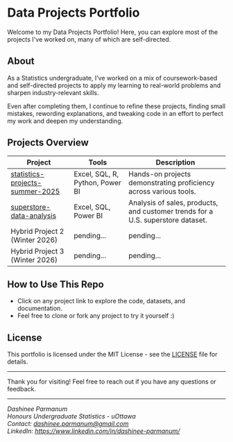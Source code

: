 # Data Projects Portfolio

Welcome to my Data Projects Portfolio! Here, you can explore most of the projects I've worked on, many of which are self-directed.

## About

As a Statistics undergraduate, I’ve worked on a mix of coursework-based and self-directed projects to apply my learning to real-world problems and sharpen industry-relevant skills.

Even after completing them, I continue to refine these projects, finding small mistakes, rewording explanations, and tweaking code in an effort to perfect my work and deepen my understanding.

## Projects Overview

| Project | Tools | Description |
|---------|-------|-------------|
| [statistics-projects-summer-2025](https://github.com/DashineePARMANUM/statistics-projects-summer-2025) | Excel, SQL, R, Python, Power BI | Hands-on projects demonstrating proficiency across various tools. |
| [superstore-data-analysis](https://github.com/DashineePARMANUM/superstore-data-analysis) | Excel, SQL, Power BI | Analysis of sales, products, and customer trends for a U.S. superstore dataset. |
| Hybrid Project 2 (Winter 2026) | pending... | pending... |
| Hybrid Project 3 (Winter 2026) | pending... | pending... |

## How to Use This Repo
- Click on any project link to explore the code, datasets, and documentation.  
- Feel free to clone or fork any project to try it yourself :)

## License

This portfolio is licensed under the MIT License - see the [LICENSE](LICENSE) file for details.

---

Thank you for visiting! Feel free to reach out if you have any questions or feedback.

---

*Dashinee Parmanum*  
*Honours Undergraduate Statistics - uOttawa*  
*Contact: dashinee.parmanum@gmail.com*  
*LinkedIn: https://www.linkedin.com/in/dashinee-parmanum/*
